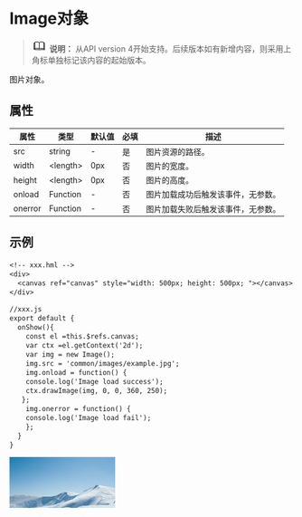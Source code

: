 # Image对象

> ![icon-note.gif](public_sys-resources/icon-note.gif) **说明：**
> 从API version 4开始支持。后续版本如有新增内容，则采用上角标单独标记该内容的起始版本。

图片对象。


## 属性

| 属性 | 类型 | 默认值 | 必填 | 描述 |
| -------- | -------- | -------- | -------- | -------- |
| src | string | - | 是 | 图片资源的路径。 |
| width | &lt;length&gt; | 0px | 否 | 图片的宽度。 |
| height | &lt;length&gt; | 0px | 否 | 图片的高度。 |
| onload | Function | - | 否 | 图片加载成功后触发该事件，无参数。 |
| onerror | Function | - | 否 | 图片加载失败后触发该事件，无参数。 |


## 示例

```
<!-- xxx.hml -->
<div>
  <canvas ref="canvas" style="width: 500px; height: 500px; "></canvas>
</div>
```

```
//xxx.js
export default {
  onShow(){
    const el =this.$refs.canvas;
    var ctx =el.getContext('2d');  
    var img = new Image();
    img.src = 'common/images/example.jpg';
    img.onload = function() {
    console.log('Image load success');
    ctx.drawImage(img, 0, 0, 360, 250);
   };
    img.onerror = function() {
    console.log('Image load fail');
    };
  }
}
```


![zh-cn_image_0000001198530395](figures/zh-cn_image_0000001198530395.png)
